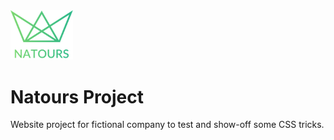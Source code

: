 <img src="img/logo-green-1x.png" alt="Trillo Logo" width="100"/>

# Natours Project
Website project for fictional company to test and show-off some CSS tricks.
